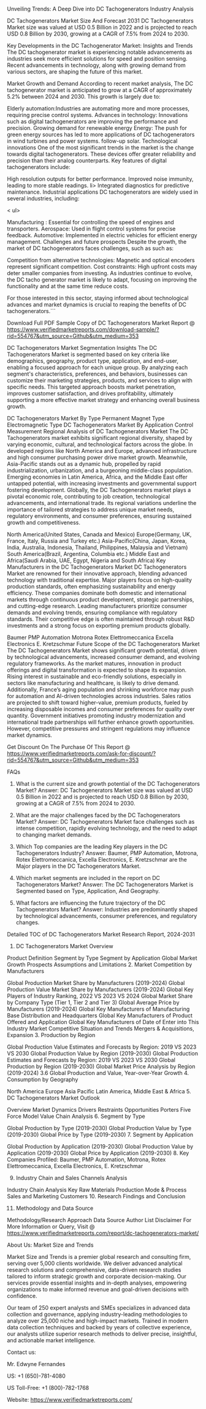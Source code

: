 Unveiling Trends: A Deep Dive into DC Tachogenerators Industry Analysis


DC Tachogenerators Market Size And Forecast 2031
DC Tachogenerators Market size was valued at USD 0.5 Billion in 2022 and is projected to reach USD 0.8 Billion by 2030, growing at a CAGR of 7.5% from 2024 to 2030.

Key Developments in the DC Tachogenerator Market: Insights and Trends
The DC tachogenerator market is experiencing notable advancements as industries seek more efficient solutions for speed and position sensing. Recent advancements in technology, along with growing demand from various sectors, are shaping the future of this market.

Market Growth and Demand
According to recent market analysis, The DC tachogenerator market is anticipated to grow at a CAGR of approximately 5.2% between 2024 and 2030. This growth is largely due to:

Elderly automation:Industries are automating more and more processes, requiring precise control systems.
Advances in technology: Innovations such as digital tachogenerators are improving the performance and precision.
Growing demand for renewable energy Energy: The push for green energy sources has led to more applications of DC tachogenerators in wind turbines and power systems. follow-up solar.
Technological innovations
One of the most significant trends in the market is the change towards digital tachogenerators. These devices offer greater reliability and precision than their analog counterparts. Key features of digital tachogenerators include:

High resolution outputs for better performance.
Improved noise immunity, leading to more stable readings.
li>
Integrated diagnostics for predictive maintenance.
Industrial applications
DC tachogenerators are widely used in several industries, including:

< ul>

Manufacturing : Essential for controlling the speed of engines and transporters.
Aerospace: Used in flight control systems for precise feedback.
Automotive: Implemented in electric vehicles for efficient energy management.
Challenges and future prospects
Despite the growth, the market of DC tachogenerators faces challenges, such as such as:

Competition from alternative technologies: Magnetic and optical encoders represent significant competition.
Cost constraints: High upfront costs may deter smaller companies from investing.
As industries continue to evolve, the DC tacho generator market is likely to adapt, focusing on improving the functionality and at the same time reduce costs.

For those interested in this sector, staying informed about technological advances and market dynamics is crucial to reaping the benefits of DC tachogenerators.```

Download Full PDF Sample Copy of DC Tachogenerators Market Report @ https://www.verifiedmarketreports.com/download-sample/?rid=554767&utm_source=Github&utm_medium=353

DC Tachogenerators Market Segmentation Insights
The DC Tachogenerators Market is segmented based on key criteria like demographics, geography, product type, application, and end-user, enabling a focused approach for each unique group. By analyzing each segment's characteristics, preferences, and behaviors, businesses can customize their marketing strategies, products, and services to align with specific needs. This targeted approach boosts market penetration, improves customer satisfaction, and drives profitability, ultimately supporting a more effective market strategy and enhancing overall business growth.

DC Tachogenerators Market By Type
Permanent Magnet Type
Electromagnetic Type
DC Tachogenerators Market By Application
Control
Measurement
Regional Analysis of DC Tachogenerators Market
The DC Tachogenerators market exhibits significant regional diversity, shaped by varying economic, cultural, and technological factors across the globe. In developed regions like North America and Europe, advanced infrastructure and high consumer purchasing power drive market growth. Meanwhile, Asia-Pacific stands out as a dynamic hub, propelled by rapid industrialization, urbanization, and a burgeoning middle-class population. Emerging economies in Latin America, Africa, and the Middle East offer untapped potential, with increasing investments and governmental support fostering development. Globally, the DC Tachogenerators market plays a pivotal economic role, contributing to job creation, technological advancements, and international trade. Its regional variations underline the importance of tailored strategies to address unique market needs, regulatory environments, and consumer preferences, ensuring sustained growth and competitiveness.

North America(United States, Canada and Mexico)
Europe(Germany, UK, France, Italy, Russia and Turkey etc.)
Asia-Pacific(China, Japan, Korea, India, Australia, Indonesia, Thailand, Philippines, Malaysia and Vietnam)
South America(Brazil, Argentina, Columbia etc.)
Middle East and Africa(Saudi Arabia, UAE, Egypt, Nigeria and South Africa)
Key Manufacturers in the DC Tachogenerators Market
DC Tachogenerators Market are renowned for their innovative approach, blending advanced technology with traditional expertise. Major players focus on high-quality production standards, often emphasizing sustainability and energy efficiency. These companies dominate both domestic and international markets through continuous product development, strategic partnerships, and cutting-edge research. Leading manufacturers prioritize consumer demands and evolving trends, ensuring compliance with regulatory standards. Their competitive edge is often maintained through robust R&D investments and a strong focus on exporting premium products globally.

Baumer
PMP Automation
Motrona
Rotex Elettromeccanica
Excella Electronics
E. Kretzschmar
Future Scope of the DC Tachogenerators Market
The DC Tachogenerators Market shows significant growth potential, driven by technological advancements, increased consumer demand, and evolving regulatory frameworks. As the market matures, innovation in product offerings and digital transformation is expected to shape its expansion. Rising interest in sustainable and eco-friendly solutions, especially in sectors like manufacturing and healthcare, is likely to drive demand. Additionally, France’s aging population and shrinking workforce may push for automation and AI-driven technologies across industries. Sales ratios are projected to shift toward higher-value, premium products, fueled by increasing disposable incomes and consumer preferences for quality over quantity. Government initiatives promoting industry modernization and international trade partnerships will further enhance growth opportunities. However, competitive pressures and stringent regulations may influence market dynamics.

Get Discount On The Purchase Of This Report @ https://www.verifiedmarketreports.com/ask-for-discount/?rid=554767&utm_source=Github&utm_medium=353

FAQs
1. What is the current size and growth potential of the DC Tachogenerators Market?
Answer: DC Tachogenerators Market size was valued at USD 0.5 Billion in 2022 and is projected to reach USD 0.8 Billion by 2030, growing at a CAGR of 7.5% from 2024 to 2030.

2. What are the major challenges faced by the DC Tachogenerators Market?
Answer: DC Tachogenerators Market face challenges such as intense competition, rapidly evolving technology, and the need to adapt to changing market demands.

3. Which Top companies are the leading Key players in the DC Tachogenerators Industry?
Answer: Baumer, PMP Automation, Motrona, Rotex Elettromeccanica, Excella Electronics, E. Kretzschmar are the Major players in the DC Tachogenerators Market.

4. Which market segments are included in the report on DC Tachogenerators Market?
Answer: The DC Tachogenerators Market is Segmented based on Type, Application, And Geography.

5. What factors are influencing the future trajectory of the DC Tachogenerators Market?
Answer: Industries are predominantly shaped by technological advancements, consumer preferences, and regulatory changes.

Detailed TOC of DC Tachogenerators Market Research Report, 2024-2031
1. DC Tachogenerators Market Overview

Product Definition
Segment by Type
Segment by Application
Global Market Growth Prospects
Assumptions and Limitations
2. Market Competition by Manufacturers

Global Production Market Share by Manufacturers (2019-2024)
Global Production Value Market Share by Manufacturers (2019-2024)
Global Key Players of Industry Ranking, 2022 VS 2023 VS 2024
Global Market Share by Company Type (Tier 1, Tier 2 and Tier 3)
Global Average Price by Manufacturers (2019-2024)
Global Key Manufacturers of Manufacturing Base Distribution and Headquarters
Global Key Manufacturers of Product Offered and Application
Global Key Manufacturers of Date of Enter into This Industry
Market Competitive Situation and Trends
Mergers & Acquisitions, Expansion
3. Production by Region

Global Production Value Estimates and Forecasts by Region: 2019 VS 2023 VS 2030
Global Production Value by Region (2019-2030)
Global Production Estimates and Forecasts by Region: 2019 VS 2023 VS 2030
Global Production by Region (2019-2030)
Global Market Price Analysis by Region (2019-2024) 3.6 Global Production and Value, Year-over-Year Growth
4. Consumption by Geography

North America
Europe
Asia Pacific
Latin America, Middle East & Africa
5. DC Tachogenerators Market Outlook

Overview
Market Dynamics
Drivers
Restraints
Opportunities
Porters Five Force Model
Value Chain Analysis 
6. Segment by Type

Global Production by Type (2019-2030)
Global Production Value by Type (2019-2030)
Global Price by Type (2019-2030)
7. Segment by Application

Global Production by Application (2019-2030)
Global Production Value by Application (2019-2030)
Global Price by Application (2019-2030)
8. Key Companies Profiled: Baumer, PMP Automation, Motrona, Rotex Elettromeccanica, Excella Electronics, E. Kretzschmar

9. Industry Chain and Sales Channels Analysis

Industry Chain Analysis
Key Raw Materials
Production Mode & Process
Sales and Marketing
Customers
10. Research Findings and Conclusion

11. Methodology and Data Source

Methodology/Research Approach
Data Source
Author List
Disclaimer
For More Information or Query, Visit @ https://www.verifiedmarketreports.com/report/dc-tachogenerators-market/

About Us: Market Size and Trends

Market Size and Trends is a premier global research and consulting firm, serving over 5,000 clients worldwide. We deliver advanced analytical research solutions and comprehensive, data-driven research studies tailored to inform strategic growth and corporate decision-making. Our services provide essential insights and in-depth analyses, empowering organizations to make informed revenue and goal-driven decisions with confidence.

Our team of 250 expert analysts and SMEs specializes in advanced data collection and governance, applying industry-leading methodologies to analyze over 25,000 niche and high-impact markets. Trained in modern data collection techniques and backed by years of collective experience, our analysts utilize superior research methods to deliver precise, insightful, and actionable market intelligence.

Contact us:

Mr. Edwyne Fernandes

US: +1 (650)-781-4080

US Toll-Free: +1 (800)-782-1768

Website: https://www.verifiedmarketreports.com/
